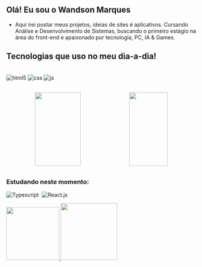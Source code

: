 ## Olá! Eu sou o Wandson Marques
- Aqui irei postar meus projetos, ideias de sites é aplicativos. Cursando Análise e Desenvolvimento de Sistemas, buscando o primeiro estágio na área do front-end e apaixonado por tecnologia, PC, IA & Games.

## Tecnologias que uso no meu dia-a-dia!

<div style="display: inline_block"><br>
  <img align="center" alt="html5" src="https://img.shields.io/badge/HTML5-E34F26?style=for-the-badge&logo=html5&logoColor=white" />
  <img align="center" alt="css" src="https://img.shields.io/badge/CSS3-1572B6?style=for-the-badge&logo=css3&logoColor=white" />
  <img align="center" alt="js" src="https://img.shields.io/badge/JavaScript-F7DF1E?style=for-the-badge&logo=javascript&logoColor=black" />
</div>

##

<div align="center">  
  <img width="49%" height="195px" src="https://github-readme-stats.vercel.app/api?username=wanddmarques&theme=dark&show_icons=true&count_private=true)](https://github.com/omariosouto)" /> 
<img width="45%" height="195px" src="https://github-readme-stats.vercel.app/api/top-langs/?username=wanddmarques&layout=compact&hide_border=true&title_color=F0F8FF&text_color=00FA9A&bg_color=363636" />
</div>
 
##

### Estudando neste momento:
![Typescript](https://img.shields.io/badge/-JavaScript-0D1117?style=for-the-badge&logo=javascript&labelColor=0D1117&textColor=0D1117)&nbsp;
![React.js](https://img.shields.io/badge/-React.js-0D1117?style=for-the-badge&logo=react&labelColor=0D1117)&nbsp;

<a href="https://github.com/th0921">
  <img height="140" src= "https://github-readme-stats.vercel.app/api/top-langs/?username=th0921&layout=compact&https://github.com/anuraghazra/github-readme-stats)"/>
  <img height="150em" src="https://github-readme-stats.vercel.app/api?username=th0921&show_icons=true&theme=dracula&include_all_commits=true&count_private=true"/>
